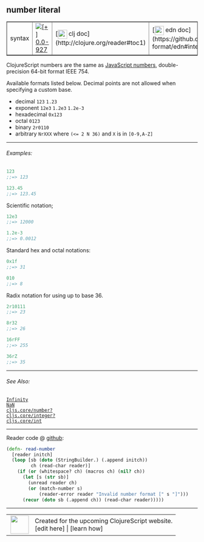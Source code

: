 ## number literal



 <table border="1">
<tr>
<td>syntax</td>
<td><a href="https://github.com/cljsinfo/cljs-api-docs/tree/0.0-927"><img valign="middle" alt="[+] 0.0-927" title="Added in 0.0-927" src="https://img.shields.io/badge/+-0.0--927-lightgrey.svg"></a> </td>
<td>
[<img height="24px" valign="middle" src="http://i.imgur.com/1GjPKvB.png"> clj doc](http://clojure.org/reader#toc1)
</td>
<td>
[<img height="24px" valign="middle" src="http://i.imgur.com/I8uNXHv.png"> edn doc](https://github.com/edn-format/edn#integers)
</td>
</tr>
</table>



ClojureScript numbers are the same as [JavaScript numbers],
double-precision 64-bit format IEEE 754.

[JavaScript numbers]:https://developer.mozilla.org/en-US/docs/Web/JavaScript/Guide/Numbers_and_dates#Numbers

Available formats listed below. Decimal points are not allowed when specifying
a custom base.

- decimal `123` `1.23`
- exponent `12e3` `1.2e3` `1.2e-3`
- hexadecimal `0x123`
- octal `0123`
- binary `2r0110`
- arbitrary `NrXXX` where `(<= 2 N 36)` and `X` is in `[0-9,A-Z]`

---

###### Examples:

```clj
123
;;=> 123

123.45
;;=> 123.45
```

Scientific notation;

```clj
12e3
;;=> 12000

1.2e-3
;;=> 0.0012
```

Standard hex and octal notations:

```clj
0x1f
;;=> 31

010
;;=> 8
```

Radix notation for using up to base 36.

```clj
2r10111
;;=> 23

8r32
;;=> 26

16rFF
;;=> 255

36rZ
;;=> 35
```

---

###### See Also:

[`Infinity`](syntax_Infinity.md)<br>
[`NaN`](syntax_NaN.md)<br>
[`cljs.core/number?`](cljs.core_numberQMARK.md)<br>
[`cljs.core/integer?`](cljs.core_integerQMARK.md)<br>
[`cljs.core/int`](cljs.core_int.md)<br>

---





Reader code @ [github](https://github.com/clojure/tools.reader/blob/tools.reader-0.8.16/src/main/clojure/clojure/tools/reader.clj#L227-L236):

```clj
(defn- read-number
  [reader initch]
  (loop [sb (doto (StringBuilder.) (.append initch))
         ch (read-char reader)]
    (if (or (whitespace? ch) (macros ch) (nil? ch))
      (let [s (str sb)]
        (unread reader ch)
        (or (match-number s)
            (reader-error reader "Invalid number format [" s "]")))
      (recur (doto sb (.append ch)) (read-char reader)))))
```

<!--
Repo - tag - source tree - lines:

 <pre>
tools.reader @ tools.reader-0.8.16
└── src
    └── main
        └── clojure
            └── clojure
                └── tools
                    └── <ins>[reader.clj:227-236](https://github.com/clojure/tools.reader/blob/tools.reader-0.8.16/src/main/clojure/clojure/tools/reader.clj#L227-L236)</ins>
</pre>
-->

---



 <table>
<tr><td>
<img valign="middle" align="right" width="48px" src="http://i.imgur.com/Hi20huC.png">
</td><td>
Created for the upcoming ClojureScript website.<br>
[edit here] | [learn how]
</td></tr></table>

[edit here]:https://github.com/cljsinfo/cljs-api-docs/blob/master/cljsdoc/syntax_number.cljsdoc
[learn how]:https://github.com/cljsinfo/cljs-api-docs/wiki/cljsdoc-files

<!--

This information was too distracting to show to readers, but I'll leave it
commented here since it is helpful to:

- pretty-print the data used to generate this document
- and show how to retrieve that data



The API data for this symbol:

```clj
{:description "ClojureScript numbers are the same as [JavaScript numbers],\ndouble-precision 64-bit format IEEE 754.\n\n[JavaScript numbers]:https://developer.mozilla.org/en-US/docs/Web/JavaScript/Guide/Numbers_and_dates#Numbers\n\nAvailable formats listed below. Decimal points are not allowed when specifying\na custom base.\n\n- decimal `123` `1.23`\n- exponent `12e3` `1.2e3` `1.2e-3`\n- hexadecimal `0x123`\n- octal `0123`\n- binary `2r0110`\n- arbitrary `NrXXX` where `(<= 2 N 36)` and `X` is in `[0-9,A-Z]`",
 :ns "syntax",
 :name "number",
 :history [["+" "0.0-927"]],
 :type "syntax",
 :related ["syntax/Infinity"
           "syntax/NaN"
           "cljs.core/number?"
           "cljs.core/integer?"
           "cljs.core/int"],
 :full-name-encode "syntax_number",
 :extra-sources [{:code "(defn- read-number\n  [reader initch]\n  (loop [sb (doto (StringBuilder.) (.append initch))\n         ch (read-char reader)]\n    (if (or (whitespace? ch) (macros ch) (nil? ch))\n      (let [s (str sb)]\n        (unread reader ch)\n        (or (match-number s)\n            (reader-error reader \"Invalid number format [\" s \"]\")))\n      (recur (doto sb (.append ch)) (read-char reader)))))",
                  :title "Reader code",
                  :repo "tools.reader",
                  :tag "tools.reader-0.8.16",
                  :filename "src/main/clojure/clojure/tools/reader.clj",
                  :lines [227 236]}],
 :examples [{:id "f96060",
             :content "```clj\n123\n;;=> 123\n\n123.45\n;;=> 123.45\n```\n\nScientific notation;\n\n```clj\n12e3\n;;=> 12000\n\n1.2e-3\n;;=> 0.0012\n```\n\nStandard hex and octal notations:\n\n```clj\n0x1f\n;;=> 31\n\n010\n;;=> 8\n```\n\nRadix notation for using up to base 36.\n\n```clj\n2r10111\n;;=> 23\n\n8r32\n;;=> 26\n\n16rFF\n;;=> 255\n\n36rZ\n;;=> 35\n```"}],
 :edn-doc "https://github.com/edn-format/edn#integers",
 :full-name "syntax/number",
 :display "number literal",
 :clj-doc "http://clojure.org/reader#toc1"}

```

Retrieve the API data for this symbol:

```clj
;; from Clojure REPL
(require '[clojure.edn :as edn])
(-> (slurp "https://raw.githubusercontent.com/cljsinfo/cljs-api-docs/catalog/cljs-api.edn")
    (edn/read-string)
    (get-in [:symbols "syntax/number"]))
```

-->
